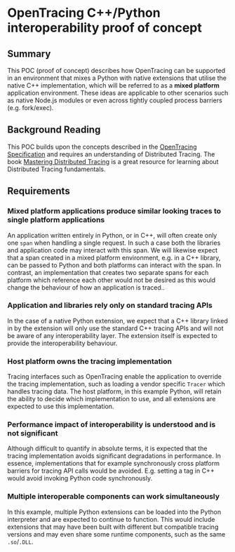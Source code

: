 # OpenTracing C++/Python interoperability proof of concept

## Summary

This POC (proof of concept) describes how OpenTracing can be supported in an environment that mixes a Python with native extensions that utilise the native C++ implementation, which will be referred to as a **mixed platform** application environment. These ideas are applicable to other scenarios such as native Node.js modules or even across tightly coupled process barriers (e.g. fork/exec).

## Background Reading

This POC builds upon the concepts described in the [OpenTracing Specification](https://opentracing.io/specification/) and requires an understanding of Distributed Tracing. The book [Mastering Distributed Tracing](https://www.oreilly.com/library/view/mastering-distributed-tracing/9781788628464/) is a great resource for learning about Distributed Tracing fundamentals.

## Requirements

### Mixed platform applications produce similar looking traces to single platform applications

An application written entirely in Python, or in C++, will often create only one `span` when handling a single request. In such a case both the libraries and application code may interact with this span. We will likewise expect that a span created in a mixed platform environment, e.g. in a C++ library, can be passed to Python and both platforms can interact with the span. In contrast, an implementation that creates two separate spans for each platform which reference each other would not be desired as this would change the behaviour of how an application is traced..

### Application and libraries rely only on standard tracing APIs

In the case of a native Python extension, we expect that a C++ library linked in by the extension will only use the standard C++ tracing APIs and will not be aware of any interoperability layer. The extension itself is expected to provide the interoperability behaviour.

### Host platform owns the tracing implementation

Tracing interfaces such as OpenTracing enable the application to override the tracing implementation, such as loading a vendor specific `Tracer` which handles tracing data. The host platform, in this example Python, will retain the ability to decide which implementation to use, and all extensions are expected to use this implementation.

### Performance impact of interoperability is understood and is not significant

Although difficult to quantify in absolute terms, it is expected that the tracing implementation avoids significant degradations in performance. In essence, implementations that for example synchronously cross platform barriers for tracing API calls would be avoided. E.g. setting a tag in C++ would avoid invoking Python code synchronously.

### Multiple interoperable components can work simultaneously

In this example, multiple Python extensions can be loaded into the Python interpreter and are expected to continue to function. This would include extensions that may have been built with different but compatible tracing versions and may even share some runtime components, such as the same `.so`/`.DLL`.